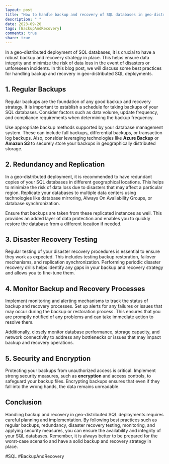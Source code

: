 ```yaml
---
layout: post
title: "How to handle backup and recovery of SQL databases in geo-distributed deployments"
description: " "
date: 2023-09-20
tags: [BackupAndRecovery]
comments: true
share: true
---
```


In a geo-distributed deployment of SQL databases, it is crucial to have a robust backup and recovery strategy in place. This helps ensure data integrity and minimize the risk of data loss in the event of disasters or unforeseen incidents. In this blog post, we will discuss some best practices for handling backup and recovery in geo-distributed SQL deployments.

## 1. Regular Backups

Regular backups are the foundation of any good backup and recovery strategy. It is important to establish a schedule for taking backups of your SQL databases. Consider factors such as data volume, update frequency, and compliance requirements when determining the backup frequency.

Use appropriate backup methods supported by your database management system. These can include full backups, differential backups, or transaction log backups. Also, consider leveraging technologies like **Azure Backup** or **Amazon S3** to securely store your backups in geographically distributed storage.

## 2. Redundancy and Replication

In a geo-distributed deployment, it is recommended to have redundant copies of your SQL databases in different geographical locations. This helps to minimize the risk of data loss due to disasters that may affect a particular region. Replicate your databases to multiple data centers using technologies like database mirroring, Always On Availability Groups, or database synchronization.

Ensure that backups are taken from these replicated instances as well. This provides an added layer of data protection and enables you to quickly restore the database from a different location if needed.

## 3. Disaster Recovery Testing

Regular testing of your disaster recovery procedures is essential to ensure they work as expected. This includes testing backup restoration, failover mechanisms, and replication synchronization. Performing periodic disaster recovery drills helps identify any gaps in your backup and recovery strategy and allows you to fine-tune them.

## 4. Monitor Backup and Recovery Processes

Implement monitoring and alerting mechanisms to track the status of backup and recovery processes. Set up alerts for any failures or issues that may occur during the backup or restoration process. This ensures that you are promptly notified of any problems and can take immediate action to resolve them.

Additionally, closely monitor database performance, storage capacity, and network connectivity to address any bottlenecks or issues that may impact backup and recovery operations.

## 5. Security and Encryption

Protecting your backups from unauthorized access is critical. Implement strong security measures, such as **encryption** and access controls, to safeguard your backup files. Encrypting backups ensures that even if they fall into the wrong hands, the data remains unreadable.

## Conclusion

Handling backup and recovery in geo-distributed SQL deployments requires careful planning and implementation. By following best practices such as regular backups, redundancy, disaster recovery testing, monitoring, and applying security measures, you can ensure the availability and integrity of your SQL databases. Remember, it is always better to be prepared for the worst-case scenario and have a solid backup and recovery strategy in place.

#SQL #BackupAndRecovery